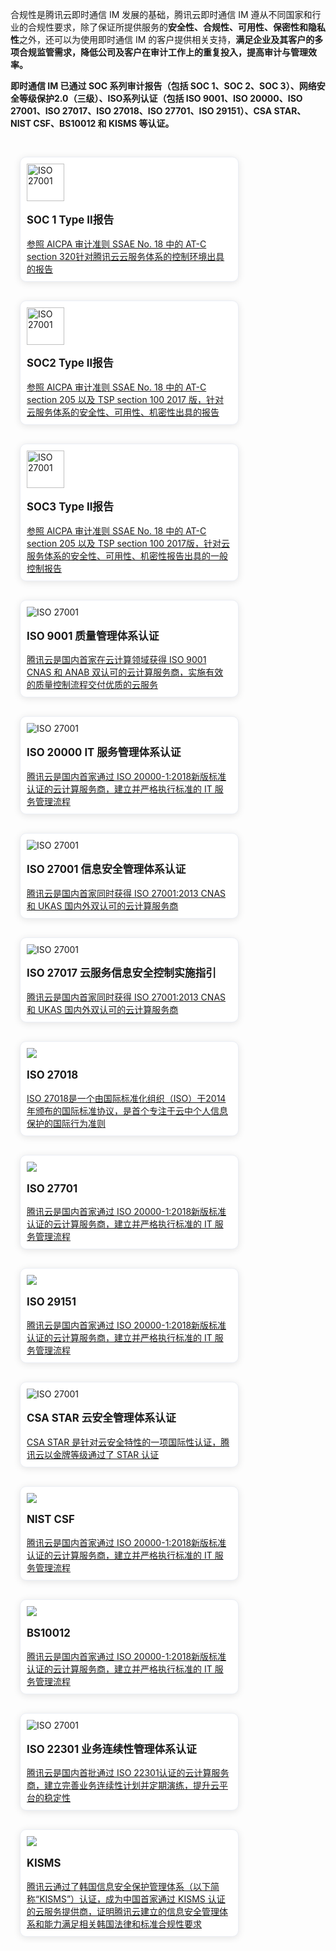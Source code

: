 合规性是腾讯云即时通信 IM 发展的基础，腾讯云即时通信 IM 遵从不同国家和行业的合规性要求，除了保证所提供服务的**安全性、合规性、可用性、保密性和隐私性**之外，还可以为使用即时通信 IM 的客户提供相关支持，**满足企业及其客户的多项合规监管需求，降低公司及客户在审计工作上的重复投入，提高审计与管理效率。**

<b>即时通信 IM 已通过 SOC 系列审计报告（包括 SOC 1、SOC 2、SOC 3）、网络安全等级保护2.0（三级）、ISO系列认证（包括 ISO 9001、ISO 20000、ISO 27001、ISO 27017、ISO 27018、ISO 27701、ISO 29151）、CSA STAR、NIST CSF、BS10012 和 KISMS 等认证。</b>




<style>
    .card-container {
        width: 380px;
				height:
        display: block;
        float: left;
        padding-left: 15px;
        padding-right: 15px;
        box-sizing: border-box;
    }

    .card {
        border-radius: 10px;
        padding-top: 10px;
        padding-left: 10px;
        padding-right: 10px;
        padding-bottom: 10px;
        margin-top: 30px;
        border: 1px solid #ebeef5;
        background-color: #fff;
        overflow: hidden;
        box-shadow: 0 2px 12px 0 rgb(0 0 0 / 10%);
        text-align: left;
    }

    .markdown-text-box img {
        box-shadow: none;
    }


    .titlename {
                color:#191919;f
        position: relative;
        top: -2px;
                font-weight: bolder;
                font-size: larger;
    }
        
        @media (max-width: 768px){
                .card-container,
                .scene-card-container{
                        width: 100%;
                }
                .scene-card > div{
                        width: 100%!important;
                        margin-left: 0!important;
                }
                img {
        box-shadow: none;
    }
        }
</style>


<div style="position: relative; box-sizing: border-box;  padding-bottom: 10px; margin-bottom: 10px; overflow:hidden">
								        <div class="card-container">
            <div class="card">
                           <img style="width:60px; max-width: inherit;" src="https://qcloudimg.tencent-cloud.cn/raw/7c288e0b31526692c16a8e4fe641d6db.jpg" alt="ISO 27001">
                                <p class="titlename">SOC 1 Type Ⅱ报告 </p>
                <p style="color:#586376;"></p>
                               <a href="https://cloud.tencent.com/document/product/363/11543">参照 AICPA 审计准则 SSAE No. 18 中的 AT-C section 320针对腾讯云云服务体系的控制环境出具的报告</a>
            </div>
        </div>
								        <div class="card-container">
            <div class="card">
                           <img style="width:60px; max-width: inherit;" src="https://qcloudimg.tencent-cloud.cn/raw/7c288e0b31526692c16a8e4fe641d6db.jpg" alt="ISO 27001">
                                <p class="titlename">SOC2 Type Ⅱ报告 </p>
                <p style="color:#586376;"></p>
                               <a href="https://cloud.tencent.com/document/product/363/11543">参照 AICPA 审计准则 SSAE No. 18 中的 AT-C section 205 以及 TSP section 100 2017
										版，针对云服务体系的安全性、可用性、机密性出具的报告</a>
            </div>
        </div>
								        <div class="card-container">
            <div class="card">
                           <img style="width:60px; max-width: inherit;"src="https://qcloudimg.tencent-cloud.cn/raw/7c288e0b31526692c16a8e4fe641d6db.jpg" alt="ISO 27001">
                                <p class="titlename">SOC3 Type Ⅱ报告 </p>
                <p style="color:#586376;"></p>
                               <a href="https://cloud.tencent.com/document/product/363/11543">参照 AICPA 审计准则 SSAE No. 18 中的 AT-C section 205 以及 TSP section 100
										2017版，针对云服务体系的安全性、可用性、机密性报告出具的一般控制报告</a>
            </div>
        </div>
												        <div class="card-container">
            <div class="card">
                           <img src="https://qcloudimg.tencent-cloud.cn/raw/597a86f0353fc16d111674fbdee25c2e.png" alt="ISO 27001">
                                <p class="titlename">ISO 9001 质量管理体系认证 </p>
                <p style="color:#586376;"></p>
                               <a href="https://cloud.tencent.com/document/product/363/2410">腾讯云是国内首家在云计算领域获得 ISO 9001 CNAS 和 ANAB 双认可的云计算服务商，实施有效的质量控制流程交付优质的云服务</a>
            </div>
        </div>
												        <div class="card-container">
            <div class="card">
                           <img src="https://qcloudimg.tencent-cloud.cn/raw/597a86f0353fc16d111674fbdee25c2e.png" alt="ISO 27001">
                                <p class="titlename">ISO 20000 IT 服务管理体系认证 </p>
                <p style="color:#586376;"></p>
                                <a href="https://cloud.tencent.com/document/product/363/2409">腾讯云是国内首家通过 ISO 20000-1:2018新版标准认证的云计算服务商，建立并严格执行标准的 IT 服务管理流程</a>
            </div>
        </div>
        <div class="card-container">
            <div class="card">
                           <img src="https://qcloudimg.tencent-cloud.cn/raw/4de643fb2f56ccc693fc2839ad164a61.png" alt="ISO 27001">
                                <p class="titlename">ISO 27001 信息安全管理体系认证</p>
                <p style="color:#586376;"></p>
                                <a href="https://cloud.tencent.com/document/product/363/2408">腾讯云是国内首家同时获得 ISO 27001:2013 CNAS 和 UKAS 国内外双认可的云计算服务商</a>
            </div>
        </div>
				        <div class="card-container">
            <div class="card">
                           <img src="https://qcloudimg.tencent-cloud.cn/raw/597a86f0353fc16d111674fbdee25c2e.png" alt="ISO 27001">
                                <p class="titlename">ISO 27017 云服务信息安全控制实施指引 </p>
                <p style="color:#586376;"></p>
                                <a href="https://cloud.tencent.com/document/product/363/35905">腾讯云是国内首家同时获得 ISO 27001:2013 CNAS 和 UKAS 国内外双认可的云计算服务商</a>
            </div>
        </div>
												        <div class="card-container">
            <div class="card">
                           <img src="https://qcloudimg.tencent-cloud.cn/raw/597a86f0353fc16d111674fbdee25c2e.png" >
                                <p class="titlename">ISO 27018 </p>
                <p style="color:#586376;"></p>
                                <a href="https://cloud.tencent.com/document/product/363/14031">ISO 27018是一个由国际标准化组织（ISO）于2014年颁布的国际标准协议，是首个专注于云中个人信息保护的国际行为准则</a>
            </div>
        </div>
												        <div class="card-container">
            <div class="card">
                           <img src="https://qcloudimg.tencent-cloud.cn/raw/597a86f0353fc16d111674fbdee25c2e.png" >
                                <p class="titlename">ISO 27701 </p>
                <p style="color:#586376;"></p>
                                <a href="https://cloud.tencent.com/document/product/363/2409">腾讯云是国内首家通过 ISO 20000-1:2018新版标准认证的云计算服务商，建立并严格执行标准的 IT 服务管理流程</a>
            </div>
        </div>
												        <div class="card-container">
            <div class="card">
                           <img src="https://qcloudimg.tencent-cloud.cn/raw/597a86f0353fc16d111674fbdee25c2e.png" >
                                <p class="titlename">ISO 29151 </p>
                <p style="color:#586376;"></p>
                                <a href="https://cloud.tencent.com/document/product/363/2409">腾讯云是国内首家通过 ISO 20000-1:2018新版标准认证的云计算服务商，建立并严格执行标准的 IT 服务管理流程</a>
            </div>
        </div>
								        <div class="card-container">
            <div class="card">
                           <img src="https://qcloudimg.tencent-cloud.cn/raw/597a86f0353fc16d111674fbdee25c2e.png" alt="ISO 27001">
                                <p class="titlename">CSA STAR 云安全管理体系认证 </p>
                <p style="color:#586376;"></p>
                                <a href="https://cloud.tencent.com/document/product/363/7249">CSA STAR 是针对云安全特性的一项国际性认证，腾讯云以金牌等级通过了 STAR 认证</a>
            </div>
        </div>
 <div class="card-container">
            <div class="card">
                           <img src="https://qcloudimg.tencent-cloud.cn/raw/b41f81ecddc5130be7b3219cfe30ceac.png" >
                                <p class="titlename">NIST CSF </p>
                <p style="color:#586376;"></p>
                                <a href="https://cloud.tencent.com/document/product/363/2409">腾讯云是国内首家通过 ISO 20000-1:2018新版标准认证的云计算服务商，建立并严格执行标准的 IT 服务管理流程</a>
            </div>
        </div>
				 <div class="card-container">
            <div class="card">
                           <img src="https://qcloudimg.tencent-cloud.cn/raw/b41f81ecddc5130be7b3219cfe30ceac.png" >
                                <p class="titlename">BS10012 </p>
                <p style="color:#586376;"></p>
                                <a href="https://cloud.tencent.com/document/product/363/2409">腾讯云是国内首家通过 ISO 20000-1:2018新版标准认证的云计算服务商，建立并严格执行标准的 IT 服务管理流程</a>
            </div>
        </div>
								        <div class="card-container">
            <div class="card">
                           <img src="https://qcloudimg.tencent-cloud.cn/raw/597a86f0353fc16d111674fbdee25c2e.png" alt="ISO 27001">
                                <p class="titlename">ISO 22301 业务连续性管理体系认证 </p>
                <p style="color:#586376;"></p>
                               <a href="https://cloud.tencent.com/document/product/363/2915">腾讯云是国内首批通过 ISO 22301认证的云计算服务商，建立完善业务连续性计划并定期演练，提升云平台的稳定性</a>
            </div>
        </div>
												        <div class="card-container">
            <div class="card">
                           <img src="https://qcloudimg.tencent-cloud.cn/raw/b41f81ecddc5130be7b3219cfe30ceac.png" >
                                <p class="titlename">KISMS </p>
                <p style="color:#586376;"></p>
                                <a href="https://cloud.tencent.com/document/product/363/41201">腾讯云通过了韩国信息安全保护管理体系（以下简称“KISMS”）认证，成为中国首家通过 KISMS 认证的云服务提供商，证明腾讯云建立的信息安全管理体系和能力满足相关韩国法律和标准合规性要求</a>
            </div>
        </div>


